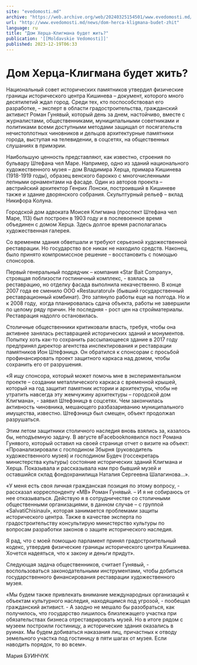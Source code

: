 ```yaml
---
site: "evedomosti.md"
archive: "https://web.archive.org/web/20240325154501/www.evedomosti.md/news/dom-herca-kligmana-budet-zhit"
url: "http://www.evedomosti.md/news/dom-herca-kligmana-budet-zhit"
language: ru
title: "Дом Херца-Клигмана будет жить?"
publication: '[[Moldavskie Vedomosti]]'
published: 2023-12-19T06:33
---
```


# Дом Херца-Клигмана будет жить?

Национальный совет исторических памятников утвердил физические границы исторического центра Кишинева – документ, которого много десятилетий ждал город. Среди тех, кто поспособствовал его разработке, – эксперт в области градостроительства, гражданский активист Роман Гунявый, который день за днем, настойчиво, вместе с журналистами, общественниками, муниципальными советниками и политиками всеми доступными методами защищал от посягательств нечистоплотных чиновников и дельцов архитектурные памятники города, выступая на телевидении, в соцсетях, на общественных слушаниях в примэрии.

Наибольшую ценность представляют, как известно, строения по бульвару Штефана чел Маре. Например, одно из зданий национального художественного музея – дом Владимира Херца, примара Кишинева (1918-1919 годы), образец венского барокко с многочисленными лепными орнаментами на фасаде. Один из авторов проекта – австрийский архитектор Генрих Лонски, построивший в Кишиневе также и здание дворянского собрания. Скульптурный рельеф – вклад Никифора Колуна.

Городской дом адвоката Моисея Клигмана (проспект Штефана чел Маре, 113) был построен в 1903 году и в послевоенное время объединен с домом Херца. Здесь долгое время располагалась художественная галерея.

Со временем здания обветшали и требуют серьезной художественной реставрации. Но государство все никак не находило средств. Наконец, было принято компромиссное решение – восстановить с помощью спонсоров.

Первый генеральный подрядчик – компания «Star Bait Company», строящая поблизости гостиничный комплекс, - взялась за реставрацию, но отделку фасада выполнила некачественно. В конце 2007 года ее сменило ООО «Restauratorul» (бывший государственный реставрационный комбинат). Это затянуло работы еще на полгода. Но и к 2008 году,  когда планировалась сдача объекта, работы не завершили по целому ряду причин. Не последняя - рост цен на стройматериалы. Реставрация надолго остановилась.

Столичные общественники критиковали власть, требуя, чтобы она активнее занялась реставрацией исторических зданий и монументов. Попытку хоть как-то сохранить рассыпающееся здание в 2017 году предпринял директор агентства инспектирования и реставрации памятников Ион Штефэницэ. Он обратился к спонсорам с просьбой профинансировать проект защитного каркаса над домом, чтобы сохранить его от разрушения.

«Я ищу спонсора, который может помочь мне в экспериментальном проекте – создании металлического каркаса с временной крышей, который на год защитит памятник истории и архитектуры, чтобы не утратить навсегда эту жемчужину архитектуры – городской дом Клигмана», - заявил Штефэницэ в соцсетях. Чем закончилась активность чиновника, мешающего разбазариванию муниципального имущества, известно. Штефэницэ был смещен, объект продолжал разрушаться.

Этим летом защитники столичного наследия вновь взялись за, казалось бы, неподъемную задачу. В августе вFacebookпоявился пост Романа Гунявого, который оставил на своей странице отчет о визите на объект: «Проанализировали с господином Збырня (руководитель художественного музея) и господином Будеч (госсекретарь министерства культуры) состояние исторических зданий Клигмана и Херца. Показывала и рассказывала нам про бывший музей и оставшийся склад фондохранилища Наталия Сергеевна Шалагинова...».

«У меня есть своя личная гражданская позиция по этому вопросу, - рассказал корреспонденту «МВ» Роман Гунявый. – И я не собираюсь от нее отказываться. Действую я в сотрудничестве со столичными общественными организациями, в данном случае – с группой «SalvatiChisinaul», которая занимается проблемами защиты исторического центра. Также в качестве эксперта по градостроительству консультирую министерство культуры по вопросам разработки законов о защите исторического наследия.

Я рад, что с моей помощью парламент принял градостроительный кодекс, утвердив физические границы исторического центра Кишинева. Хочется надеяться, что к закону и деньги придут».

Следующая задача общественников, считает Гунявый, - воспользоваться законодательными инструментами, чтобы добиться государственного финансирования реставрации художественного музея.

«Мы будем также привлекать внимание международных организаций к объектам культурного наследия, находящимся под угрозой, - пообещал гражданский активист. - А заодно не мешало бы разобраться, как получилось, что государство лишилось близлежащего участка при обязательствах бизнеса отреставрировать музей. Но в итоге рядом с музеем построили гостиницу, а исторические здания оказались в руинах. Мы будем добиваться наказания лиц, причастных к отводу земельного участка под гостиницу в пяти шагах от музея. Если наводить порядок, то во всем».

Мария БУИНЧУК